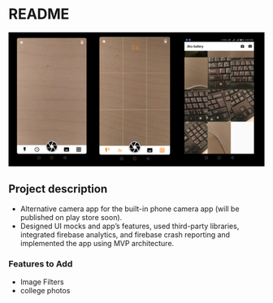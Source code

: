 # README #

![alt text](https://github.com/RofaeilAshaiaa/camera-app/blob/master/Screenshot%20from%202017-10-18%2016-04-26.png)

## Project description ##
* Alternative camera app for the built-in phone camera app (will be published on play store soon).
* Designed UI mocks and app’s features, used third-party libraries, integrated firebase analytics, and firebase crash reporting and implemented the app using MVP architecture.



### Features to Add ###

* Image Filters
* college photos
